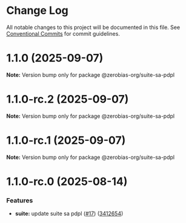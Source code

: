 # Change Log

All notable changes to this project will be documented in this file.
See [Conventional Commits](https://conventionalcommits.org) for commit guidelines.

# 1.1.0 (2025-09-07)

**Note:** Version bump only for package @zerobias-org/suite-sa-pdpl





# 1.1.0-rc.2 (2025-09-07)

**Note:** Version bump only for package @zerobias-org/suite-sa-pdpl





# 1.1.0-rc.1 (2025-09-07)

**Note:** Version bump only for package @zerobias-org/suite-sa-pdpl





# 1.1.0-rc.0 (2025-08-14)


### Features

* **suite:** update suite sa pdpl ([#17](https://github.com/zerobias-org/suite/issues/17)) ([3412654](https://github.com/zerobias-org/suite/commit/3412654009a85ff9d4c44b0a05f1154275d44fda))
